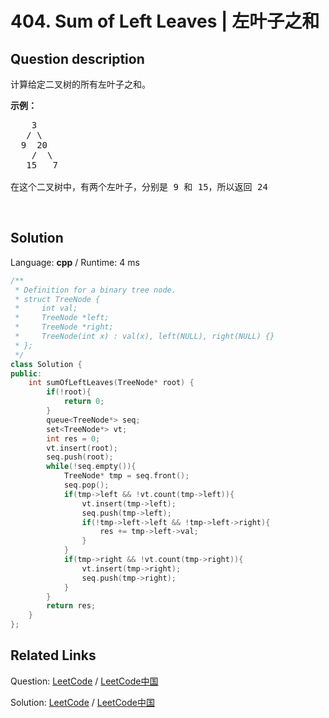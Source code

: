 # 404. Sum of Left Leaves | 左叶子之和

## Question description

<!--If you want to use the English description, use <p>Find the sum of all left leaves in a given binary tree.</p>

<p><b>Example:</b>
<pre>
    3
   / \
  9  20
    /  \
   15   7

There are two left leaves in the binary tree, with values <b>9</b> and <b>15</b> respectively. Return <b>24</b>.
</pre>
</p> instead-->
<p>计算给定二叉树的所有左叶子之和。</p>

<p><strong>示例：</strong></p>

<pre>
    3
   / \
  9  20
    /  \
   15   7

在这个二叉树中，有两个左叶子，分别是 9 和 15，所以返回 24</pre>

<p>&nbsp;</p>




## Solution

Language: **cpp**  /  Runtime: 4 ms

```cpp
/**
 * Definition for a binary tree node.
 * struct TreeNode {
 *     int val;
 *     TreeNode *left;
 *     TreeNode *right;
 *     TreeNode(int x) : val(x), left(NULL), right(NULL) {}
 * };
 */
class Solution {
public:
    int sumOfLeftLeaves(TreeNode* root) {
        if(!root){
            return 0;
        }
        queue<TreeNode*> seq;
        set<TreeNode*> vt;
        int res = 0;
        vt.insert(root);
        seq.push(root);
        while(!seq.empty()){
            TreeNode* tmp = seq.front();
            seq.pop();
            if(tmp->left && !vt.count(tmp->left)){
                vt.insert(tmp->left);
                seq.push(tmp->left);
                if(!tmp->left->left && !tmp->left->right){
                    res += tmp->left->val;
                }
            }
            if(tmp->right && !vt.count(tmp->right)){
                vt.insert(tmp->right);
                seq.push(tmp->right);
            }
        }
        return res;
    }
};
```



## Related Links

Question: [LeetCode](https://leetcode.com/problems/sum-of-left-leaves/description/)  /  [LeetCode中国](https://leetcode-cn.com/problems/sum-of-left-leaves/description/)

Solution: [LeetCode](https://leetcode.com/articles/sum-of-left-leaves/)  /  [LeetCode中国](https://leetcode-cn.com/articles/sum-of-left-leaves/)